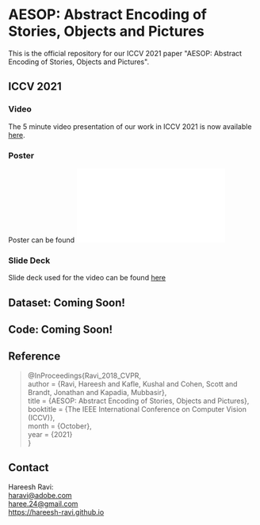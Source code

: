 # AESOP: Abstract Encoding of Stories, Objects and Pictures
This is the official repository for our ICCV 2021 paper "AESOP: Abstract Encoding of Stories, Objects and Pictures". 

## ICCV 2021 

### Video

The 5 minute video presentation of our work in ICCV 2021 is now available [here](https://youtu.be/ygGzY1DSSMk).

### Poster

Poster can be found ![here](./iccv2021/AESOP_ICCV2021_POSTER.pdf) <br>

### Slide Deck

Slide deck used for the video can be found [here](./iccv2021/AESOP_ICCV2021_SLIDES.pdf) <br>

## Dataset: Coming Soon!

## Code: Coming Soon!

## Reference
>@InProceedings{Ravi_2018_CVPR, <br>
>author = {Ravi, Hareesh and Kafle, Kushal and Cohen, Scott and Brandt, Jonathan and Kapadia, Mubbasir}, <br>
>title = {AESOP: Abstract Encoding of Stories, Objects and Pictures}, <br>
>booktitle = {The IEEE International Conference on Computer Vision (ICCV)}, <br>
>month = {October}, <br>
>year = {2021} <br>
>}


## Contact
Hareesh Ravi: <br>
haravi@adobe.com <br>
haree.24@gmail.com <br>
https://hareesh-ravi.github.io <br>
